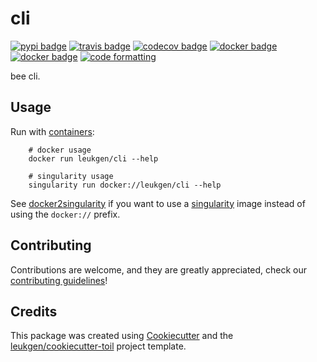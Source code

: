 # cli

[![pypi badge][pypi_badge]][pypi_base]
[![travis badge][travis_badge]][travis_base]
[![codecov badge][codecov_badge]][codecov_base]
[![docker badge][docker_badge]][docker_base]
[![docker badge][automated_badge]][docker_base]
[![code formatting][black_badge]][black_base]

bee cli.

## Usage

Run with [containers][docker_base]:

        # docker usage
        docker run leukgen/cli --help

        # singularity usage
        singularity run docker://leukgen/cli --help

See [docker2singularity] if you want to use a [singularity] image instead of using the `docker://` prefix.

## Contributing

Contributions are welcome, and they are greatly appreciated, check our [contributing guidelines](.github/CONTRIBUTING.md)!

## Credits

This package was created using [Cookiecutter] and the
[leukgen/cookiecutter-toil] project template.

[singularity]: http://singularity.lbl.gov/
[docker2singularity]: https://github.com/singularityware/docker2singularity
[cookiecutter]: https://github.com/audreyr/cookiecutter
[leukgen/cookiecutter-toil]: https://github.com/leukgen/cookiecutter-toil
[docker_base]: https://hub.docker.com/r/leukgen/cli
[docker_badge]: https://img.shields.io/docker/build/leukgen/cli.svg
[automated_badge]: https://img.shields.io/docker/automated/leukgen/cli.svg
[codecov_badge]: https://codecov.io/gh/leukgen/cli/branch/master/graph/badge.svg
[codecov_base]: https://codecov.io/gh/leukgen/cli
[pypi_badge]: https://img.shields.io/pypi/v/cli.svg
[pypi_base]: https://pypi.python.org/pypi/cli
[travis_badge]: https://img.shields.io/travis/leukgen/cli.svg
[travis_base]: https://travis-ci.org/leukgen/cli
[black_badge]: https://img.shields.io/badge/code%20style-black-000000.svg
[black_base]: https://github.com/ambv/black
